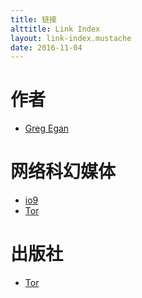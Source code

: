 ```yaml
---
title: 链接
alttitle: Link Index
layout: link-index.mustache
date: 2016-11-04
---
```


# 作者

- [Greg Egan](http://gregegan.customer.netspace.net.au/)

# 网络科幻媒体

- [io9](https://io9.gizmodo.com)
- [Tor](https://www.tor.com)

# 出版社

- [Tor](http://publishing.tor.com)
